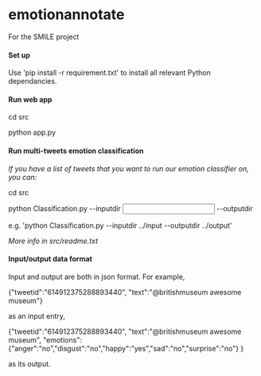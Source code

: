 # emotionannotate
For the SMILE project

#### Set up
Use 'pip install -r requirement.txt' to install all relevant Python dependancies.
#### Run web app
cd src

python app.py
#### Run multi-tweets emotion classification
*If you have a list of tweets that you want to run our emotion classifier on, you can:*

cd src

python Classification.py --inputdir <input directory> --outputdir <outpur directory>

e.g. 'python Classification.py --inputdir ../input --outputdir ../output'

*More info in src/readme.txt*

#### Input/output data format
Input and output are both in json format.
For example,

{"tweetid":"614912375288893440", "text":"@britishmuseum awesome museum"}

as an input entry,

{"tweetid":"614912375288893440", 
"text":"@britishmuseum awesome museum",
"emotions":{"anger":"no","disgust":"no","happy":"yes","sad":"no","surprise":"no"}
}

as its output.
